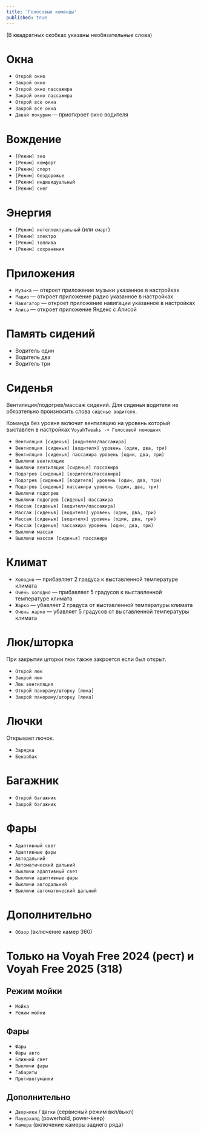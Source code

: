 ```yaml
---
title: 'Голосовые команды'
published: true
---
```


(В квадратных скобках указаны необязательные слова)

# Окна

- `Открой окно`
- `Закрой окно`
- `Открой окно пассажира`
- `Закрой окно пассажира`
- `Открой все окна`
- `Закрой все окна`
- `Давай покурим` — приоткроет окно водителя

# Вождение

- `[Режим] эко`
- `[Режим] комфорт`
- `[Режим] спорт`
- `[Режим] бездорожье`
- `[Режим] индивидуальный`
- `[Режим] снег`

# Энергия

- `[Режим] интеллектуальный` (или `смарт`)
- `[Режим] электро`
- `[Режим] топлива`
- `[Режим] сохранения`

# Приложения

- `Музыка` — откроет приложение музыки указанное в настройках
- `Радио` — откроет приложение радио указанное в настройках
- `Навигатор` — откроет приложение навигации указанное в настройках
- `Алиса` — откроет приложение Яндекс с Алисой

# Память сидений

- Водитель один
- Водитель два
- Водитель три

# Сиденья

Вентиляция/подогрев/массаж сидений.
Для сиденья водителя не обязательно произносить слова `сиденье водителя`.

Команда без уровня включит вентиляцию на уровень который выставлен в настройках `VoyahTweaks -> Голосовой помощник`

- `Вентиляция [сиденья] [водителя/пассажира]`
- `Вентиляция [сиденья] [водителя] уровень (один, два, три)`
- `Вентиляция [сиденья] пассажира уровень (один, два, три)`
- `Выключи вентиляцию`
- `Выключи вентиляцию [сиденья] пассажира`
- `Подогрев [сиденья] [водителя/пассажира]`
- `Подогрев [сиденья] [водителя] уровень (один, два, три)`
- `Подогрев [сиденья] пассажира уровень (один, два, три)`
- `Выключи подогрев`
- `Выключи подогрев [сиденья] пассажира`
- `Массаж [сиденья] [водителя/пассажира]`
- `Массаж [сиденья] [водителя] уровень (один, два, три)`
- `Массаж [сиденья] [водителя] уровень (один, два, три)`
- `Массаж [сиденья] пассажира уровень (один, два, три)`
- `Выключи массаж`
- `Выключи массаж [сиденья] пассажира`

# Климат

- `Холодно` — прибавляет 2 градуса к выставленной температуре климата
- `Очень холодно` — прибавляет 5 градусов к выставленной температуре климата
- `Жарко` — убавляет 2 градуса от выставленной температуры климата
- `Очень жарко` — убавляет 5 градусов от выставленной температуры климата

# Люк/шторка

При закрытии шторки люк также закроется если был открыт.

- `Открой люк`
- `Закрой люк`
- `Люк вентиляция`
- `Открой панораму/шторку [люка]`
- `Закрой панораму/шторку [люка]`

# Лючки

Открывает лючок.

- `Зарядка`
- `Бензобак`

# Багажник

- `Открой багажник`
- `Закрой багажник`

# Фары

- `Адаптивный свет`
- `Адаптивные фары`
- `Автодальний`
- `Автоматический дальний`
- `Выключи адаптивный свет`
- `Выключи адаптивные фары`
- `Выключи автодальний`
- `Выключи автоматический дальний`

# Дополнительно

- `Обзор` (включение камер 360)

# Только на Voyah Free 2024 (рест) и Voyah Free 2025 (318)

## Режим мойки

- `Мойка`
- `Режим мойки`

## Фары

- `Фары`
- `Фары авто`
- `Ближний свет`
- `Выключи фары`
- `Габариты`
- `Противотуманки`

## Дополнительно

- `Дворники` / `Щётки` (сервисный режим вкл/выкл)
- `Пауерхолд` (powerhold, power-keep)
- `Камера` (включение камеры заднего ряда)

